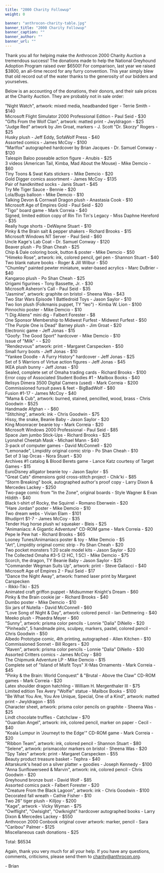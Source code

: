 ```yaml
---
title: "2000 Charity Followup"
weight: 0

banner: "anthrocon-charity-table.jpg"
banner_title: "2000 Charity Followup"
banner_caption: ""
banner_author: ""
banner_url: ""
---
```


Thank you all for helping make the Anthrocon 2000 Charity Auction a tremendous success! The donations made to help the National Greyhound Adoption Program raised over $6500! For comparison, last year we raised $3800, an all-time record for any furry convention. This year simply blew that old record out of the water thanks to the generosity of our bidders and yourselves.

Below is an accounting of the donations, their donors, and their sale prices at the Charity Auction. They are probably not in sale order:

"Night Watch", artwork: mixed media, headbanded tiger - Terrie Smith - $140<br>
Microsoft Flight Simulator 2000 Professional Edition - Paul Seid - $30<br>
"Gifts From the Wolf Clan", artwork: matted print - Jwyldragon - $25<br>
"Judge Red" artwork by Jim Groat, markers - J. Scott "Dr. Skorzy" Rogers - $25<br>
Husky plush - Jeff Eddy, SofaWolf Press - $40<br>
Assorted comics - James McCoy - $100<br>
"Marlfox" autographed hardcover by Brian Jacques - Dr. Samuel Conway - $120<br>
Talespin Baloo poseable action figure - Anubis - $25<br>
3 videos (American Tail, Kimba, Mad About the Mouse) - Mike Demcio - $60<br>
Tiny Toons & Swat Kats stickers - Mike Demcio - $20<br>
Gold Digger comics assortment - James McCoy - $135<br>
Pair of handknitted socks - Janis Stuart - $45<br>
Try Me Tiger Sauce - Bennie - $20<br>
Lola/Bugs balloon - Mike Demcio - $10<br>
Talking Devon & Cornwall Dragon plush - Anastasia Cook - $10<br>
Microsoft Age of Empires Gold - Paul Seid - $20<br>
"Tigo" board game - Mark Correia - $40<br>
Signed, limited edition copy of Rin Tin Tin's Legacy - Miss Daphne Hereford - $35<br>
Really huge shorts - DeWayne Stuart - $10<br>
Pinky & the Brain salt & pepper shakers - Richard Brooks - $15<br>
Microsoft Windows NT Server - Paul Seid - $60<br>
Uncle Kage's Lab Coat - Dr. Samuel Conway - $120<br>
Beaver plush - Po Shan Cheah - $25<br>
Chip & Dale coloring book, button & poster - Mike Demcio - $50<br>
"Himeko Rose", artwork: ink, colored pencil, gel pen - Shannon Stuart - $40<br>
Two blank nature books - Roger & Jill Wilbur - $50<br>
"Chumley" painted pewter miniature, water-based acrylics - Marc DuBrier - $40<br>
Kangaroo plush - Po Shan Cheah - $25<br>
Origami figurines - Tony Bassette, Jr. - $30<br>
Microsoft Asheron's Call - Paul Seid - $35<br>
"Jasmine", artwork: graphite on bristol - Sheena Was - $43<br>
Two Star Wars Episode 1 Battledroid Toys - Jason Saylor - $10<br>
Two lion plush (Folkmanis puppet, TY "leo") - Kimba W. Lion - $100<br>
Pinnochio poster - Mike Demcio - $10<br>
"I Dig Aliens" mini dig - Falbert Forester - $8<br>
One Sponsor Membership to Midwest Furfest - Midwest Furfest - $50<br>
"The Purple One is Dead" Barney plush - Jim Groat - $20<br>
Electronic game - Jeff Jonas - $15<br>
"Goofy: The Good Sport" hardcover - Mike Demcio - $10<br>
Issue of "Milk" - - $20<br>
"Rendezvous" artwork: print - Margaret Carspecken - $50<br>
Small furry boots - Jeff Jonas - $10<br>
"Yankee Doodle - A Furry History" hardcover - Jeff Jonas - $25<br>
Set of 5 Warriors of Virtue action figures - Jeff Jonas - $45<br>
IKEA plush bunny - Jeff Jonas - $10<br>
Sealed, complete set of Omaha trading cards - Richard Brooks - $100<br>
Error copy of Associated Student Bodies #1 - Mailbox Books - $40<br>
Relisys Dimera 3500 Digital Camera (used) - Mark Correia - $200<br>
Commissioned fursuit paws & feet - BigBadWolf - $80<br>
Fusion #1-17 - James McCoy - $40<br>
"Mama & Cub", artwork: burned, stained, pencilled, wood, brass - Chris Goodwin - $525<br>
Handmade Afghan - - $60<br>
"Stitching", artwork: ink - Chris Goodwin - $75<br>
Hissy, the snake, Beanie Baby - Jason Saylor - $20<br>
King Moonracer beanie toy - Mark Correia - $20<br>
Microsoft Windows 2000 Professional - Paul Seid - $85<br>
Space Jam jumbo Stick-Ups - Richard Brooks - $25<br>
Lyonshel Cheetah Mask - Michael Mann - $40<br>
3-pack of computer games - David McConnell - $20<br>
"Lemonade", Limpidity original comic strip - Po Shan Cheah - $10<br>
Set of 3 lap Orcas - Nora Stuart - $30<br>
Archives #1 catalog & Blood Berets game - Lance Katz courtesy of Target<br>
Games - $15<br>
EuroDisney alligator beanie toy - Jason Saylor - $5<br>
"Great Cats" dimensions gold cross-stitch project - Chik'ki - $85<br>
"Storm Breaking" book, autographed author's proof copy - Larry Dixon &<br>
Mercedes Lackey - $250<br>
Two-page comic from "In the Zone", original boards - Style Wagner & Evan<br>
Hildith - $40<br>
Black t-shirt of Rocky, the Squirrel - Romano Eberwein - $20<br>
"Hare Jordan" poster - Mike Demcio - $10<br>
Two dream webs - Vivian Elam - $101<br>
Rhudiprrt $1-7 - James McCoy - $35<br>
Tender Hug horse plush w/ squeaker - Bleis - $25<br>
"Animaniacs: A Gigantic Adventure" CD-ROM game - Mark Correia - $20<br>
Pepe le Pew hat - Richard Brooks - $65<br>
Looney Tunes/Animaniacs poster & toy - Mike Demcio - $5<br>
"Art", Limpidity original comic strip - Po Shan Cheah - $20<br>
Two pocket monsters 1:20 scale model kits - Jason Saylor - $20<br>
The Collected Omaha #3-5 (2 HC, 1 SC) - Mike Demcio - $75<br>
Scorch, the dragon, TY Beanie Baby - Jason Saylor - $25<br>
"Commander Wegman Suits Up", artwork: print - Steve Gallacci - $40<br>
Microsoft Age of Empires 2 - Paul Seid - $17<br>
"Dance the Night Away", artwork: framed laser print by Margaret Carspecken<br>
\- Rikki-Tiki - $25<br>
Animated craft griffon puppet - Midsummer Knight's Dream - $60<br>
Pinky & the Brain cookie jar - Richard Brooks - $40<br>
Dumbo poster - Mike Demcio - $10<br>
Six jars of Nutella - David McConnell - $60<br>
"Love Song of Night & Day", artwork: colored pencil - Ian Dettmering - $40<br>
Meeko plush - Phaedra Meyer - $60<br>
"Sunny", artwork: prisma color pencils - Lonnie "Dalia" DiNello - $20<br>
"Pinheads", 5 handmade pins, sculpey, markers, pastel, colored pencil -<br>
Chris Goodwin - $50<br>
Albedo Prototype comic, 4th printing, autographed - Allen Kitchen - $10<br>
Commissioned Sonnet - Bill Rogers - $20<br>
"Raven", artwork: prisma color pencils - Lonnie "Dalia" DiNello - $30<br>
Assorted Critters comics - James McCoy - $80<br>
The Chipmunk Adventure LP - Mike Demcio - $15<br>
Complete set of "Island of Misfit Toys" X-Mas Ornaments - Mark Correia - $45<br>
"Pinky & the Brain: World Conquest" & "Brutal - Above the Claw" CD-ROM<br>
games - Mark Correia - $20<br>
Latex shoulder dragon hatchling - William H. Mergenthaler III - $75<br>
Limited edition Tex Avery "Wolfie" statue - Mailbox Books - $100<br>
"Be What You Are, You Are Unique, Special, One of a Kind", artwork: matted<br>
print - Jwyldragon - $55<br>
Character sheet, artwork: prisma color pencils on graphite - Sheena Was - $25<br>
Lindt chocolate truffles - Catchclaw - $70<br>
"Guardian Angel", artwork: ink, colored pencil, marker on paper - Cecil - $40<br>
"Koala Lumpur in 'Journeyt to the Edge'" CD-ROM game - Mark Correia - $20<br>
"Ribbon Team", artwork: ink, colored pencil - Shannon Stuart - $80<br>
"Selene", artwork: prismacolor markers on bristol - Sheena Was - $20<br>
"Spy Tales" artwork: print - Margaret Carspecken - $55<br>
Beauty product treasure basket - Tephra - $40<br>
Altarskunk's head on a silver platter + goodies - Joseph Kennedy - $100<br>
"Anna Sunflowerseed & Marvin", artwork: ink, colored pencil - Chris Goodwin - $20<br>
Greyhound bronze bust - David Wolf - $85<br>
Assorted comics pack - Falbert Forester - $20<br>
"Creature From the Black Lagoon", artwork: ink - Chris Goodwin - $100<br>
Decorated fall wreath - Cathie Fisher - $10<br>
Two 26" tiger plush - Killjoy - $200<br>
"Kage", artwork - Vicky Wyman - $75<br>
"Owlflight", "Owlsight", "Owlknight" hardcover autographed books - Larry<br>
Dixon & Mercedes Lackey - $550<br>
Anthrocon 2000 Conbook original cover artwork: marker, pencil - Sara<br>
"Caribou" Palmer - $125<br>
Miscellaneous cash donations - $25

Total: $6534

Again, thank you very much for all your help. If you have any questions,<br>
comments, criticisms, please send them to charity@anthrocon.org.

\- Brian
